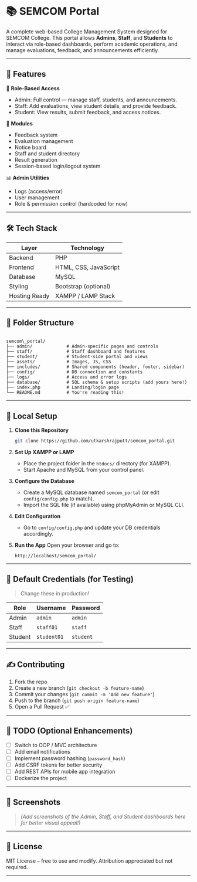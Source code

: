 
# 📚 SEMCOM Portal

A complete web-based College Management System designed for SEMCOM College. This portal allows **Admins**, **Staff**, and **Students** to interact via role-based dashboards, perform academic operations, and manage evaluations, feedback, and announcements efficiently.

---

## 🚀 Features

🔐 **Role-Based Access**
- Admin: Full control — manage staff, students, and announcements.
- Staff: Add evaluations, view student details, and provide feedback.
- Student: View results, submit feedback, and access notices.

📝 **Modules**
- Feedback system
- Evaluation management
- Notice board
- Staff and student directory
- Result generation
- Session-based login/logout system

📊 **Admin Utilities**
- Logs (access/error)
- User management
- Role & permission control (hardcoded for now)

---

## 🛠️ Tech Stack

| Layer         | Technology            |
|---------------|------------------------|
| Backend       | PHP                    |
| Frontend      | HTML, CSS, JavaScript  |
| Database      | MySQL                  |
| Styling       | Bootstrap (optional)   |
| Hosting Ready | XAMPP / LAMP Stack     |

---

## 📂 Folder Structure

```

semcom\_portal/
├── admin/             # Admin-specific pages and controls
├── staff/             # Staff dashboard and features
├── student/           # Student-side portal and views
├── assets/            # Images, JS, CSS
├── includes/          # Shared components (header, footer, sidebar)
├── config/            # DB connection and constants
├── logs/              # Access and error logs
├── database/          # SQL schema & setup scripts (add yours here!)
├── index.php          # Landing/login page
└── README.md          # You're reading this!

````

---

## 🧪 Local Setup

1. **Clone this Repository**
   ```bash
   git clone https://github.com/utkarshrajputt/semcom_portal.git


2. **Set Up XAMPP or LAMP**

   * Place the project folder in the `htdocs/` directory (for XAMPP).
   * Start Apache and MySQL from your control panel.

3. **Configure the Database**

   * Create a MySQL database named `semcom_portal` (or edit `config/config.php` to match).
   * Import the SQL file (if available) using phpMyAdmin or MySQL CLI.

4. **Edit Configuration**

   * Go to `config/config.php` and update your DB credentials accordingly.

5. **Run the App**
   Open your browser and go to:

   ```
   http://localhost/semcom_portal/
   ```

---

## 🔐 Default Credentials (for Testing)

> Change these in production!

| Role    | Username    | Password  |
| ------- | ----------- | --------- |
| Admin   | `admin`     | `admin`   |
| Staff   | `staff01`   | `staff`   |
| Student | `student01` | `student` |

---

## ✍️ Contributing

1. Fork the repo
2. Create a new branch (`git checkout -b feature-name`)
3. Commit your changes (`git commit -m 'Add new feature'`)
4. Push to the branch (`git push origin feature-name`)
5. Open a Pull Request ✅

---

## 📌 TODO (Optional Enhancements)

* [ ] Switch to OOP / MVC architecture
* [ ] Add email notifications
* [ ] Implement password hashing (`password_hash`)
* [ ] Add CSRF tokens for better security
* [ ] Add REST APIs for mobile app integration
* [ ] Dockerize the project

---

## 📸 Screenshots

> *(Add screenshots of the Admin, Staff, and Student dashboards here for better visual appeal!)*

---

## 📄 License

MIT License – free to use and modify. Attribution appreciated but not required.

---
